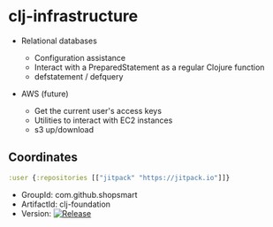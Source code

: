 # clj-infrastructure

* Relational databases
  * Configuration assistance
  * Interact with a PreparedStatement as a regular Clojure function
  * defstatement / defquery

* AWS (future)
  * Get the current user's access keys
  * Utilities to interact with EC2 instances
  * s3 up/download

## Coordinates

```clojure
:user {:repositories [["jitpack" "https://jitpack.io"]]}
```

* GroupId: com.github.shopsmart
* ArtifactId: clj-foundation
* Version: [![Release](http://jitpack.io/v/com.github.shopsmart/clj-infrastructure.svg)](https://jitpack.io/#shopsmart/clj-infrastructure)


